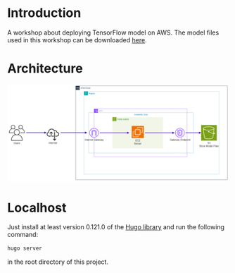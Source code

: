 # Introduction
A workshop about deploying TensorFlow model on AWS. The model files used in 
this workshop can be downloaded [here]().

# Architecture
![architecture](/static/images/machine_translation_sys.png)

# Localhost
Just install at least version 0.121.0 of the [Hugo library](https://gohugo.io/getting-started/installing/)
and run the following command:
```bash
hugo server
```
in the root directory of this project.